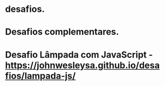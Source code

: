# desafios.
# Desafios complementares.
# Desafio Lâmpada com JavaScript - https://johnwesleysa.github.io/desafios/lampada-js/
